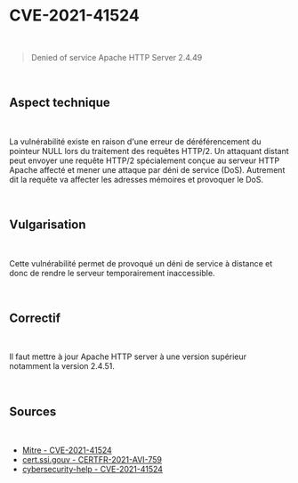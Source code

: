 # CVE-2021-41524

<br>

> Denied of service Apache HTTP Server 2.4.49 

<br>

## Aspect technique

<br>

La vulnérabilité existe en raison d'une erreur de déréférencement du pointeur NULL lors du traitement des requêtes HTTP/2. Un attaquant distant peut envoyer une requête HTTP/2 spécialement conçue au serveur HTTP Apache affecté et mener une attaque par déni de service (DoS). Autrement dit la requête va affecter les adresses mémoires et provoquer le DoS.

<br>

## Vulgarisation

<br>

Cette vulnérabilité permet de provoqué un déni de service à distance et donc de rendre le serveur temporairement inaccessible.

<br>

## Correctif

<br>

Il faut mettre à jour Apache HTTP server à une version supérieur notamment la version 2.4.51.

<br>

## Sources 

<br>

- <a href="https://cve.mitre.org/cgi-bin/cvename.cgi?name=CVE-2021-41524"> Mitre - CVE-2021-41524 </a>
- <a href="https://www.cert.ssi.gouv.fr/avis/CERTFR-2021-AVI-759/"> cert.ssi.gouv - CERTFR-2021-AVI-759 </a>
- <a href="https://www.cybersecurity-help.cz/vdb/SB2021100514"> cybersecurity-help - CVE-2021-41524 </a>